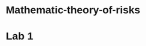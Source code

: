 # Mathematic-theory-of-risks

# Lab 1

<!DOCTYPE html>
<html lang="uk">
<head>
    <meta charset="UTF-8">
    <meta name="viewport" content="width=device-width, initial-scale=1.0">
    <title>Рішення про пікнік</title>
    <style>
        body {
            font-family: Arial, sans-serif;
            margin: 20px;
        }

        h2 {
            text-align: center;
        }

        .form-container {
            display: flex;
            justify-content: center;
            margin-bottom: 20px;
        }

        .form-container input {
            margin-right: 10px;
            padding: 5px;
        }

        canvas {
            display: block;
            margin: 0 auto;
        }

        #decision {
            text-align: center;
            margin-top: 20px;
            font-size: 18px;
            font-weight: bold;
        }
    </style>
</head>
<body>

    <h2>Рішення про пікнік: Ліс чи Місто?</h2>

    <div class="form-container">
        <div>
            <label for="probability">Ймовірність дощу (від 0 до 1):</label>
            <input type="number" id="probability" min="0" max="1" step="0.1" value="0.5">
        </div>
        <button onclick="updateGraph()">Оновити графік</button>
    </div>

    <canvas id="picnicChart" width="600" height="400"></canvas>

    <div id="decision"></div>

    <script src="https://cdn.jsdelivr.net/npm/chart.js"></script>
    <script>
        // Вихідні корисності для лісу та міста
        const forestUtilities = {
            'дуже погано': 0,
            'погано': 3,
            'посередньо': 5,
            'чудово': 8
        };

        const cityUtilities = {
            'дуже погано': 1,
            'погано': 4,
            'посередньо': 6,
            'чудово': 7
        };

        // Функція для обчислення корисності
        function calculateUtility(probability, utilityMap) {
            return utilityMap['дуже погано'] * (1 - probability) + utilityMap['чудово'] * probability;
        }

        // Створення початкового графіка
        const ctx = document.getElementById('picnicChart').getContext('2d');
        const picnicChart = new Chart(ctx, {
            type: 'line',
            data: {
                labels: [0.0, 0.1, 0.2, 0.3, 0.4, 0.5, 0.6, 0.7, 0.8, 0.9, 1.0],
                datasets: [
                    {
                        label: 'Ліс',
                        data: [],
                        borderColor: 'purple',
                        fill: false
                    },
                    {
                        label: 'Місто',
                        data: [],
                        borderColor: 'blue',
                        fill: false
                    }
                ]
            },
            options: {
                scales: {
                    x: {
                        title: {
                            display: true,
                            text: 'Ймовірність дощу'
                        }
                    },
                    y: {
                        title: {
                            display: true,
                            text: 'Корисність'
                        },
                        suggestedMin: 0,
                        suggestedMax: 10
                    }
                }
            }
        });

        // Оновлення даних графіка та рішення
        function updateGraph() {
            const probability = parseFloat(document.getElementById('probability').value);

            let forestData = [];
            let cityData = [];

            // Обчислення даних для графіка
            for (let i = 0; i <= 1; i += 0.1) {
                forestData.push(calculateUtility(i, forestUtilities));
                cityData.push(calculateUtility(i, cityUtilities));
            }

            // Оновлення даних на графіку
            picnicChart.data.datasets[0].data = forestData;
            picnicChart.data.datasets[1].data = cityData;
            picnicChart.update();

            // Обчислення рішення на основі вибраної ймовірності
            const forestUtility = calculateUtility(probability, forestUtilities);
            const cityUtility = calculateUtility(probability, cityUtilities);
            const decisionElement = document.getElementById('decision');

            if (forestUtility > cityUtility) {
                decisionElement.textContent = 'Краще піти до лісу!';
            } else if (forestUtility < cityUtility) {
                decisionElement.textContent = 'Краще залишитися в місті!';
            } else {
                decisionElement.textContent = 'Обидва варіанти однаково добрі!';
            }
        }

        // Початкове відображення графіка
        updateGraph();
    </script>

</body>
</html>

Result: 
![Image alt](https://github.com/Ingridhildy/Mathematic-theory-of-risks/blob/main/Lab.1(res.1).png)
![Image alt](https://github.com/Ingridhildy/Mathematic-theory-of-risks/blob/main/Lab.1(res.2).png)
![Image alt](https://github.com/Ingridhildy/Mathematic-theory-of-risks/blob/main/Lab.1(res.3).png)

# Lab 2

#Завдання 8:  Орендне підприємство, яке виробляє м’які куточки в великому асортименті, має можливість укласти дві різні угоди: першу угоду з фірмою в цьому ж місті, другу – з фірмою іншого міста, але з більш вигідними поставками. Можливі два варіанти прибутку при виборі першої фірми: 9000 гривень, якщо фірма буде мати змогу вкласти нову угоду, 7000 гривень , якщо це буде одинична поставка. При виборі другої фірми: 13000 гривень та 7500 гривень з урахуванням поставок. Результати та відповідні їм ймовірності наведені в таблиці. Вибрати найменш ризиковане рішення та оцінити величину ризику.
![Image alt](https://github.com/Ingridhildy/Mathematic-theory-of-risks/blob/main/Lab.2%20(умова).png)


def calculate_expected_profit(probabilities, profits):
    return sum(p * profit for p, profit in zip(probabilities, profits))

def main_decision_task():
    # Дані з таблиці
    probabilities_1 = [0.7, 0.3]
    profits_1 = [9000, 7000]

    probabilities_2 = [0.4, 0.6]
    profits_2 = [13000, 7500]

    # Обчислення очікуваного прибутку
    expected_profit_1 = calculate_expected_profit(probabilities_1, profits_1)
    expected_profit_2 = calculate_expected_profit(probabilities_2, profits_2)

    print(f"Очікуваний прибуток (Фірма 1): {expected_profit_1} грн")
    print(f"Очікуваний прибуток (Фірма 2): {expected_profit_2} грн")

    if expected_profit_1 > expected_profit_2:
        print("Рекомендується вибрати Фірму 1")
    else:
        print("Рекомендується вибрати Фірму 2")

if __name__ == "__main__":
    main_decision_task()

def calculate_expected_profit(probabilities, profits):
    return sum(p * profit for p, profit in zip(probabilities, profits))

def main_decision_task():
    # Дані з таблиці
    probabilities_1 = [0.7, 0.3]
    profits_1 = [9000, 7000]

    probabilities_2 = [0.4, 0.6]
    profits_2 = [13000, 7500]

    # Обчислення очікуваного прибутку
    expected_profit_1 = calculate_expected_profit(probabilities_1, profits_1)
    expected_profit_2 = calculate_expected_profit(probabilities_2, profits_2)

    print(f"Очікуваний прибуток (Фірма 1): {expected_profit_1} грн")
    print(f"Очікуваний прибуток (Фірма 2): {expected_profit_2} грн")

    if expected_profit_1 > expected_profit_2:
        print("Рекомендується вибрати Фірму 1")
    else:
        print("Рекомендується вибрати Фірму 2")

if __name__ == "__main__":
    main_decision_task()

Result:
![Image alt](https://github.com/Ingridhildy/Mathematic-theory-of-risks/blob/main/Lab.2%20(result).png)

# Lab.3

#Завдання 8: Користуючись концепцією корисності за Нейманом, порівняйте ефективність рішень, поданих у таблиці (прибуток у десятках тисяч доларів), якщо відомо, що функція корисності задається формулою: 
U (x) = (x + 5) ^ 2 / 15

![Image alt](https://github.com/Ingridhildy/Mathematic-theory-of-risks/blob/main/Lab.3%20(умова).png)


#Дано
profits = {
    "I": [10, -5, -5],
    "II": [-5, -5, 10],
    "III": [1.5, 1.5, 0],
    "IV": [0, 0, 0]
}
probabilities = [0.5, 0.1, 0.4]

#Функція обчислення корисності
def utility(x):
    return ((x + 5) ** 2) / 15

#Обчислення очікуваної корисності для кожного рішення
expected_utilities = {}
for decision, profits_list in profits.items():
    expected_utility = sum(prob * utility(profit) for prob, profit in zip(probabilities, profits_list))
    expected_utilities[decision] = expected_utility

#Виведення результатів
for decision, expected_utility in expected_utilities.items():
    print(f"Очікувана корисність для рішення {decision}: {expected_utility:.2f}")

Result:
![image](https://github.com/user-attachments/assets/e479ec14-dcef-4eec-bd8a-7aa994715fec)



# Lab 4

#Завдання 8: Акції виду А1, А2, А3 мають, відповідно, сподівані норми прибутку
10%, 20% та 50%, середньоквадратичні відхилення 2%, 10% та 20%, коефіцієнти кореляції p12 = 0, p13 = 0 та p23 = – 0,6. Необхідно:
а) визначити оптимальну структуру ПЦП щодо збереження капіталу;
б) визначити оптимальну структуру ПЦП щодо збільшення приросту капіталу при m(c) = 30%;
в) визначити оптимальну структуру ПЦП щодо максимального збільшення приросту капіталу при σ(с) = 15%;
г) для всіх отриманих ПЦП обчислити сподівану норму прибутку та величину ризику.


import numpy as np
from scipy.optimize import minimize

#Вхідні дані
expected_returns = np.array([0.10, 0.20, 0.50])  # Сподівані норми прибутку
std_devs = np.array([0.02, 0.10, 0.20])          # Середньоквадратичні відхилення
correlation_matrix = np.array([
    [1, 0, 0],
    [0, 1, -0.6],
    [0, -0.6, 1]
])

#Розрахунок ковариаційної матриці
cov_matrix = np.diag(std_devs) @ correlation_matrix @ np.diag(std_devs)

#Функція для розрахунку ризику портфеля
def portfolio_risk(weights):
    return np.sqrt(weights @ cov_matrix @ weights)

#Функція для розрахунку сподіваної норми прибутку портфеля
def portfolio_return(weights):
    return weights @ expected_returns

#Обмеження: сума ваг дорівнює 1
constraints = ({'type': 'eq', 'fun': lambda weights: np.sum(weights) - 1})

#Обмеження ваг: 0 <= weight <= 1
bounds = [(0, 1) for _ in range(3)]

#Оптимізація для мінімізації ризику (а)
weights_0 = np.array([1/3, 1/3, 1/3])  # Початкове припущення
result_risk_min = minimize(portfolio_risk, weights_0, bounds=bounds, constraints=constraints)
optimal_weights_risk_min = result_risk_min.x

#Оптимізація для максимізації прибутку при m(c) = 30% (б)
target_return = 0.30
constraints_return = [
    {'type': 'eq', 'fun': lambda weights: np.sum(weights) - 1},
    {'type': 'eq', 'fun': lambda weights: portfolio_return(weights) - target_return}
]
result_return_max = minimize(portfolio_risk, weights_0, bounds=bounds, constraints=constraints_return)
optimal_weights_return_max = result_return_max.x

#Оптимізація для максимального приросту при σ(с) = 15% (в)
target_risk = 0.15
constraints_risk = [
    {'type': 'eq', 'fun': lambda weights: np.sum(weights) - 1},
    {'type': 'ineq', 'fun': lambda weights: target_risk - portfolio_risk(weights)}
]
result_risk_target = minimize(lambda weights: -portfolio_return(weights), weights_0, bounds=bounds, constraints=constraints_risk)
optimal_weights_risk_target = result_risk_target.x

#Розрахунок отриманих сподіваних норм прибутку і ризиків
optimal_returns = [
    portfolio_return(optimal_weights_risk_min),
    portfolio_return(optimal_weights_return_max),
    portfolio_return(optimal_weights_risk_target)
]
optimal_risks = [
    portfolio_risk(optimal_weights_risk_min),
    portfolio_risk(optimal_weights_return_max),
    portfolio_risk(optimal_weights_risk_target)
]

print("Оптимальні ваги для мінімізації ризику:", optimal_weights_risk_min);
print("Оптимальні ваги для приросту капіталу при m(c) = 30%:", optimal_weights_return_max);
print("Оптимальні ваги для максимального приросту при σ(с) = 15%:", optimal_weights_risk_target);
print("Сподівані норми прибутку:", optimal_returns);
print("Ризики:", optimal_risks);

Result:
![image](https://github.com/user-attachments/assets/edd6f179-177a-406e-ac4d-734178bf4019)


# Lab 5

#Завдання 8:  Вибір фірми, що здатна стати партнером в сумісному підприємництві для машинобудівного підприємства, пов'язаний в першу чергу, з визначенням технічних можливостей співробітництва. Відсутність у вітчизняного підприємства значних фінансових резервів у ВКВ зумовлює необхідність залучення зарубіжних партнерів, що є метою створення виробництва, яке стане конкурентноздатним на зовнішньому ринку, або такого, що замінює імпорт за умови повної валютної самоокупності. Керівництво підприємства повинне зробити вибір однієї з пропозицій зарубіжних фірм: x1 - фірма-партнер пропонує все основне технологічне обладнання (станки, преси тощо); x2 - компанія надає право на промислову власність (торгову марку і ліцензії); x3 - фірма передає інструменти, додаткове обладнання, "ноу-хау"; x4 - компанія приймає участь тільки в наданні грошових засобів в ВКВ.
На продукцію підприємства може бути: великий попит; середній попит; низький попит.
Виходячи з цього, керівництву підприємства була надана матриця прибутків (тис. дол.):
F = (  45    32    16
       15    8     10
       20    18    14
       30    23    7  )
Керівництво підприємства цікавить така пропозиція зарубіжних фірм, яка дає можливість отримати як максимальний сподіваний прибуток, так і мати мінімальний ризик. Знайти компромісне рішення, скориставшись критерієм Ходжеса-Лемана та модифікованими критеріями при λ ∈  [0; 1].


import numpy as np

# Вхідні дані
F = np.array([[45, 32, 16],
              [15, 8, 10],
              [20, 18, 14],
              [30, 23, 7]])

# Ймовірності попиту: великий, середній, низький
p = np.array([0.5, 0.3, 0.2])

# Розрахунок сподіваного прибутку для кожного варіанту
expected_profit = np.dot(F, p)

# Розрахунок ризику (за критерієм Вальда)
wald_risk = np.min(F, axis=1)

# Функція для розрахунку критерію Ходжеса-Лемана
def hodges_lehmann_criterion(lambda_value):
    return lambda_value * expected_profit + (1 - lambda_value) * wald_risk

# Знаходимо компромісне рішення для різних значень λ
lambda_values = np.linspace(0, 1, 11)  # λ від 0 до 1 з кроком 0.1
results = [hodges_lehmann_criterion(l) for l in lambda_values]

# Виведення результатів
for l, res in zip(lambda_values, results):
    print(f"λ = {l:.1f}: Компромісне рішення = {res}")

# Вибір найкращого варіанту за критерієм Ходжеса-Лемана
optimal_lambda_index = np.argmax([max(r) for r in results])
optimal_lambda = lambda_values[optimal_lambda_index]
optimal_solution = results[optimal_lambda_index]

print(f"\nНайкраще значення λ: {optimal_lambda}")
print(f"Оптимальне рішення: {optimal_solution}")

Result:
![image](https://github.com/user-attachments/assets/c53912d2-4dc8-4217-b8d4-87c804391282)


# Lab.6

![image](https://github.com/user-attachments/assets/48d8a789-2e1a-49cd-8da6-ea18d931e74a)


import numpy as np

# Вхідні дані
F = np.array([[3, 8, 7, 9],
              [5, 6, 3, 8],
              [4, 9, 9, 4],
              [6, 4, 5, 4]])

# Ймовірності для критерія мінімального середньоквадратичного відхилення
p = np.array([0.25, 0.15, 0.4, 0.2])

# Розрахунок середнього значення для кожного варіанту
mean_values = np.dot(F, p)

# Розрахунок середньоквадратичного відхилення
std_deviation = np.sqrt(np.dot((F - mean_values[:, None])**2, p))

# Ризик за критерієм Вальда
wald_risk = np.min(F, axis=1)

# Компромісне рішення (враховуємо середньоквадратичне відхилення і ризик Вальда)
compromise = mean_values - std_deviation + wald_risk

# Вибір оптимального рішення
optimal_index = np.argmax(compromise)
optimal_solution = F[optimal_index]

print(f"Оптимальне рішення: {optimal_solution}")
print(f"Середньоквадратичне відхилення: {std_deviation[optimal_index]}")
print(f"Ризик за критерієм Вальда: {wald_risk[optimal_index]}")

Result:
![image](https://github.com/user-attachments/assets/b9455e88-8e15-4e72-a3b5-b302a8cc73ee)
